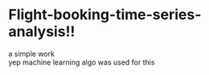 # Flight-booking-time-series-analysis!! 
a simple work \
yep
machine learning algo was used for this

